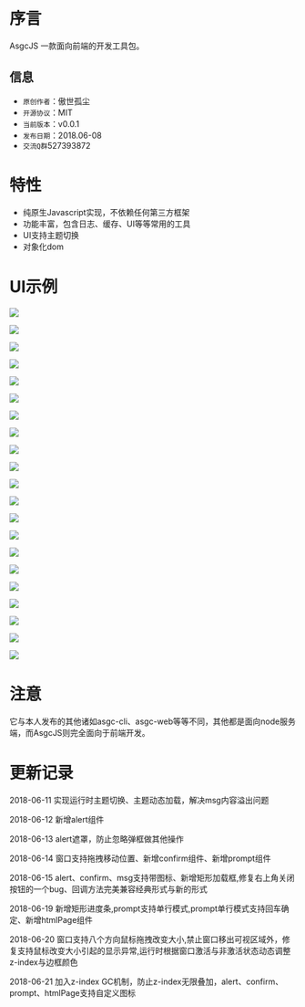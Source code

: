 # 序言

AsgcJS 一款面向前端的开发工具包。

## 信息

- `原创作者`：傲世孤尘
- `开源协议`：MIT
- `当前版本`：v0.0.1
- `发布日期`：2018.06-08
- `交流Q群`527393872 

# 特性

- 纯原生Javascript实现，不依赖任何第三方框架
- 功能丰富，包含日志、缓存、UI等等常用的工具
- UI支持主题切换
- 对象化dom

# UI示例

![](img/01.jpg)

![](img/02.jpg)

![](img/03.jpg)

![](img/04.jpg)

![](img/16.jpg)

![](img/05.jpg)

![](img/06.jpg)

![](img/07.jpg)

![](img/08.jpg)

![](img/09.jpg)

![](img/10.jpg)

![](img/11.jpg)

![](img/12.jpg)

![](img/13.jpg)

![](img/14.jpg)

![](img/15.jpg)

![](img/17.jpg)

![](img/18.jpg)

![](img/19.jpg)

![](img/20.jpg)

![](img/21.jpg)

# 注意

它与本人发布的其他诸如asgc-cli、asgc-web等等不同，其他都是面向node服务端，而AsgcJS则完全面向于前端开发。

# 更新记录

2018-06-11 实现运行时主题切换、主题动态加载，解决msg内容溢出问题

2018-06-12 新增alert组件

2018-06-13 alert遮罩，防止忽略弹框做其他操作

2018-06-14 窗口支持拖拽移动位置、新增confirm组件、新增prompt组件

2018-06-15 alert、confirm、msg支持带图标、新增矩形加载框,修复右上角关闭按钮的一个bug、回调方法完美兼容经典形式与新的形式

2018-06-19 新增矩形进度条,prompt支持单行模式,prompt单行模式支持回车确定、新增htmlPage组件

2018-06-20 窗口支持八个方向鼠标拖拽改变大小,禁止窗口移出可视区域外，修复支持鼠标改变大小引起的显示异常,运行时根据窗口激活与非激活状态动态调整z-index与边框颜色

2018-06-21 加入z-index GC机制，防止z-index无限叠加，alert、confirm、prompt、htmlPage支持自定义图标